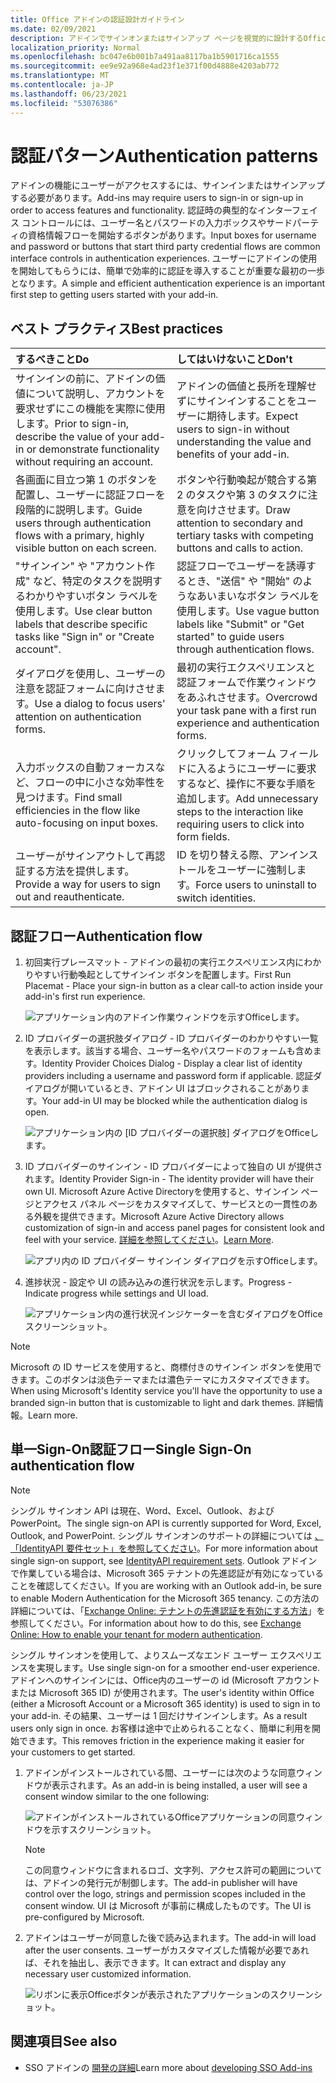 ```yaml
---
title: Office アドインの認証設計ガイドライン
ms.date: 02/09/2021
description: アドインでサインオンまたはサインアップ ページを視覚的に設計するOffice説明します。
localization_priority: Normal
ms.openlocfilehash: bc047e6b001b7a491aa8117ba1b5901716ca1555
ms.sourcegitcommit: ee9e92a968e4ad23f1e371f00d4888e4203ab772
ms.translationtype: MT
ms.contentlocale: ja-JP
ms.lasthandoff: 06/23/2021
ms.locfileid: "53076386"
---
```

# <a name="authentication-patterns"></a><span data-ttu-id="4480e-103">認証パターン</span><span class="sxs-lookup"><span data-stu-id="4480e-103">Authentication patterns</span></span>

<span data-ttu-id="4480e-104">アドインの機能にユーザーがアクセスするには、サインインまたはサインアップする必要があります。</span><span class="sxs-lookup"><span data-stu-id="4480e-104">Add-ins may require users to sign-in or sign-up in order to access features and functionality.</span></span> <span data-ttu-id="4480e-105">認証時の典型的なインターフェイス コントロールには、ユーザー名とパスワードの入力ボックスやサードパーティの資格情報フローを開始するボタンがあります。</span><span class="sxs-lookup"><span data-stu-id="4480e-105">Input boxes for username and password or buttons that start third party credential flows are common interface controls in authentication experiences.</span></span> <span data-ttu-id="4480e-106">ユーザーにアドインの使用を開始してもらうには、簡単で効率的に認証を導入することが重要な最初の一歩となります。</span><span class="sxs-lookup"><span data-stu-id="4480e-106">A simple and efficient authentication experience is an important first step to getting users started with your add-in.</span></span>

## <a name="best-practices"></a><span data-ttu-id="4480e-107">ベスト プラクティス</span><span class="sxs-lookup"><span data-stu-id="4480e-107">Best practices</span></span>

|<span data-ttu-id="4480e-108">するべきこと</span><span class="sxs-lookup"><span data-stu-id="4480e-108">Do</span></span>|<span data-ttu-id="4480e-109">してはいけないこと</span><span class="sxs-lookup"><span data-stu-id="4480e-109">Don't</span></span>|
|:----|:----|
|<span data-ttu-id="4480e-110">サインインの前に、アドインの価値について説明し、アカウントを要求せずにこの機能を実際に使用します。</span><span class="sxs-lookup"><span data-stu-id="4480e-110">Prior to sign-in, describe the value of your add-in or demonstrate functionality without requiring an account.</span></span> |<span data-ttu-id="4480e-111">アドインの価値と長所を理解せずにサインインすることをユーザーに期待します。</span><span class="sxs-lookup"><span data-stu-id="4480e-111">Expect users to sign-in without understanding the value and benefits of your add-in.</span></span>|
|<span data-ttu-id="4480e-112">各画面に目立つ第 1 のボタンを配置し、ユーザーに認証フローを段階的に説明します。</span><span class="sxs-lookup"><span data-stu-id="4480e-112">Guide users through authentication flows with a primary, highly visible button on each screen.</span></span> |<span data-ttu-id="4480e-113">ボタンや行動喚起が競合する第 2 のタスクや第 3 のタスクに注意を向けさせます。</span><span class="sxs-lookup"><span data-stu-id="4480e-113">Draw attention to secondary and tertiary tasks with competing buttons and calls to action.</span></span>|
|<span data-ttu-id="4480e-114">"サインイン" や "アカウント作成" など、特定のタスクを説明するわかりやすいボタン ラベルを使用します。</span><span class="sxs-lookup"><span data-stu-id="4480e-114">Use clear button labels that describe specific tasks like "Sign in" or "Create account".</span></span> |<span data-ttu-id="4480e-115">認証フローでユーザーを誘導するとき、"送信" や "開始" のようなあいまいなボタン ラベルを使用します。</span><span class="sxs-lookup"><span data-stu-id="4480e-115">Use vague button labels like "Submit" or "Get started" to guide users through authentication flows.</span></span>|
|<span data-ttu-id="4480e-116">ダイアログを使用し、ユーザーの注意を認証フォームに向けさせます。</span><span class="sxs-lookup"><span data-stu-id="4480e-116">Use a dialog to focus users' attention on authentication forms.</span></span> |<span data-ttu-id="4480e-117">最初の実行エクスペリエンスと認証フォームで作業ウィンドウをあふれさせます。</span><span class="sxs-lookup"><span data-stu-id="4480e-117">Overcrowd your task pane with a first run experience and authentication forms.</span></span>|
|<span data-ttu-id="4480e-118">入力ボックスの自動フォーカスなど、フローの中に小さな効率性を見つけます。</span><span class="sxs-lookup"><span data-stu-id="4480e-118">Find small efficiencies in the flow like auto-focusing on input boxes.</span></span> |<span data-ttu-id="4480e-119">クリックしてフォーム フィールドに入るようにユーザーに要求するなど、操作に不要な手順を追加します。</span><span class="sxs-lookup"><span data-stu-id="4480e-119">Add unnecessary steps to the interaction like requiring users to click into form fields.</span></span>|
|<span data-ttu-id="4480e-120">ユーザーがサインアウトして再認証する方法を提供します。</span><span class="sxs-lookup"><span data-stu-id="4480e-120">Provide a way for users to sign out and reauthenticate.</span></span> |<span data-ttu-id="4480e-121">ID を切り替える際、アンインストールをユーザーに強制します。</span><span class="sxs-lookup"><span data-stu-id="4480e-121">Force users to uninstall to switch identities.</span></span>|

## <a name="authentication-flow"></a><span data-ttu-id="4480e-122">認証フロー</span><span class="sxs-lookup"><span data-stu-id="4480e-122">Authentication flow</span></span>

1. <span data-ttu-id="4480e-123">初回実行プレースマット - アドインの最初の実行エクスペリエンス内にわかりやすい行動喚起としてサインイン ボタンを配置します。</span><span class="sxs-lookup"><span data-stu-id="4480e-123">First Run Placemat - Place your sign-in button as a clear call-to action inside your add-in's first run experience.</span></span>

    ![アプリケーション内のアドイン作業ウィンドウを示すOfficeします。](../images/add-in-fre-value-placemat.png)

1. <span data-ttu-id="4480e-125">ID プロバイダーの選択肢ダイアログ - ID プロバイダーのわかりやすい一覧を表示します。該当する場合、ユーザー名やパスワードのフォームも含めます。</span><span class="sxs-lookup"><span data-stu-id="4480e-125">Identity Provider Choices Dialog - Display a clear list of identity providers including a username and password form if applicable.</span></span> <span data-ttu-id="4480e-126">認証ダイアログが開いているとき、アドイン UI はブロックされることがあります。</span><span class="sxs-lookup"><span data-stu-id="4480e-126">Your add-in UI may be blocked while the authentication dialog is open.</span></span>

    ![アプリケーション内の [ID プロバイダーの選択肢] ダイアログをOfficeします。](../images/add-in-auth-choices-dialog.png)

1. <span data-ttu-id="4480e-128">ID プロバイダーのサインイン - ID プロバイダーによって独自の UI が提供されます。</span><span class="sxs-lookup"><span data-stu-id="4480e-128">Identity Provider Sign-in - The identity provider will have their own UI.</span></span> <span data-ttu-id="4480e-129">Microsoft Azure Active Directoryを使用すると、サインイン ページとアクセス パネル ページをカスタマイズして、サービスとの一貫性のある外観を提供できます。</span><span class="sxs-lookup"><span data-stu-id="4480e-129">Microsoft Azure Active Directory allows customization of sign-in and access panel pages for consistent look and feel with your service.</span></span> <span data-ttu-id="4480e-130">[詳細を参照してください](/azure/active-directory/fundamentals/customize-branding)。</span><span class="sxs-lookup"><span data-stu-id="4480e-130">[Learn More](/azure/active-directory/fundamentals/customize-branding).</span></span>

    ![アプリ内の ID プロバイダー サインイン ダイアログを示すOfficeします。](../images/add-in-auth-identity-sign-in.png)

1. <span data-ttu-id="4480e-132">進捗状況 - 設定や UI の読み込みの進行状況を示します。</span><span class="sxs-lookup"><span data-stu-id="4480e-132">Progress - Indicate progress while settings and UI load.</span></span>

    ![アプリケーション内の進行状況インジケーターを含むダイアログをOfficeスクリーンショット。](../images/add-in-auth-modal-interstitial.png)

> [!NOTE]
> <span data-ttu-id="4480e-134">Microsoft の ID サービスを使用すると、商標付きのサインイン ボタンを使用できます。このボタンは淡色テーマまたは濃色テーマにカスタマイズできます。</span><span class="sxs-lookup"><span data-stu-id="4480e-134">When using Microsoft's Identity service you'll have the opportunity to use a branded sign-in button that is customizable to light and dark themes.</span></span> <span data-ttu-id="4480e-135">詳細情報。</span><span class="sxs-lookup"><span data-stu-id="4480e-135">Learn more.</span></span>

## <a name="single-sign-on-authentication-flow"></a><span data-ttu-id="4480e-136">単一Sign-On認証フロー</span><span class="sxs-lookup"><span data-stu-id="4480e-136">Single Sign-On authentication flow</span></span>

> [!NOTE]
> <span data-ttu-id="4480e-137">シングル サインオン API は現在、Word、Excel、Outlook、およびPowerPoint。</span><span class="sxs-lookup"><span data-stu-id="4480e-137">The single sign-on API is currently supported for Word, Excel, Outlook, and PowerPoint.</span></span> <span data-ttu-id="4480e-138">シングル サインオンのサポートの詳細については [、「IdentityAPI 要件セット」を参照してください](../reference/requirement-sets/identity-api-requirement-sets.md)。</span><span class="sxs-lookup"><span data-stu-id="4480e-138">For more information about single sign-on support, see [IdentityAPI requirement sets](../reference/requirement-sets/identity-api-requirement-sets.md).</span></span> <span data-ttu-id="4480e-139">Outlook アドインで作業している場合は、Microsoft 365 テナントの先進認証が有効になっていることを確認してください。</span><span class="sxs-lookup"><span data-stu-id="4480e-139">If you are working with an Outlook add-in, be sure to enable Modern Authentication for the Microsoft 365 tenancy.</span></span> <span data-ttu-id="4480e-140">この方法の詳細については、「[Exchange Online: テナントの先進認証を有効にする方法](https://social.technet.microsoft.com/wiki/contents/articles/32711.exchange-online-how-to-enable-your-tenant-for-modern-authentication.aspx)」を参照してください。</span><span class="sxs-lookup"><span data-stu-id="4480e-140">For information about how to do this, see [Exchange Online: How to enable your tenant for modern authentication](https://social.technet.microsoft.com/wiki/contents/articles/32711.exchange-online-how-to-enable-your-tenant-for-modern-authentication.aspx).</span></span>

<span data-ttu-id="4480e-141">シングル サインオンを使用して、よりスムーズなエンド ユーザー エクスペリエンスを実現します。</span><span class="sxs-lookup"><span data-stu-id="4480e-141">Use single sign-on for a smoother end-user experience.</span></span> <span data-ttu-id="4480e-142">アドインへのサインインには、Office内のユーザーの id (Microsoft アカウントまたは Microsoft 365 ID) が使用されます。</span><span class="sxs-lookup"><span data-stu-id="4480e-142">The user's identity within Office (either a Microsoft Account or a Microsoft 365 identity) is used to sign in to your add-in.</span></span> <span data-ttu-id="4480e-143">その結果、ユーザーは 1 回だけサインインします。</span><span class="sxs-lookup"><span data-stu-id="4480e-143">As a result users only sign in once.</span></span> <span data-ttu-id="4480e-144">お客様は途中で止められることなく、簡単に利用を開始できます。</span><span class="sxs-lookup"><span data-stu-id="4480e-144">This removes friction in the experience making it easier for your customers to get started.</span></span>

1. <span data-ttu-id="4480e-145">アドインがインストールされている間、ユーザーには次のような同意ウィンドウが表示されます。</span><span class="sxs-lookup"><span data-stu-id="4480e-145">As an add-in is being installed, a user will see a consent window similar to the one following:</span></span>

    ![アドインがインストールされているOfficeアプリケーションの同意ウィンドウを示すスクリーンショット。](../images/add-in-auth-SSO-consent-dialog.png)

    > [!NOTE]
    > <span data-ttu-id="4480e-147">この同意ウィンドウに含まれるロゴ、文字列、アクセス許可の範囲については、アドインの発行元が制御します。</span><span class="sxs-lookup"><span data-stu-id="4480e-147">The add-in publisher will have control over the logo, strings and permission scopes included in the consent window.</span></span> <span data-ttu-id="4480e-148">UI は Microsoft が事前に構成したものです。</span><span class="sxs-lookup"><span data-stu-id="4480e-148">The UI is pre-configured by Microsoft.</span></span>

1. <span data-ttu-id="4480e-149">アドインはユーザーが同意した後で読み込まれます。</span><span class="sxs-lookup"><span data-stu-id="4480e-149">The add-in will load after the user consents.</span></span> <span data-ttu-id="4480e-150">ユーザーがカスタマイズした情報が必要であれば、それを抽出し、表示できます。</span><span class="sxs-lookup"><span data-stu-id="4480e-150">It can extract and display any necessary user customized information.</span></span>

    ![リボンに表示Officeボタンが表示されたアプリケーションのスクリーンショット。](../images/add-in-ribbon.png)

## <a name="see-also"></a><span data-ttu-id="4480e-152">関連項目</span><span class="sxs-lookup"><span data-stu-id="4480e-152">See also</span></span>

- <span data-ttu-id="4480e-153">SSO アドインの [開発の詳細](../develop/sso-in-office-add-ins.md)</span><span class="sxs-lookup"><span data-stu-id="4480e-153">Learn more about [developing SSO Add-ins](../develop/sso-in-office-add-ins.md)</span></span>
